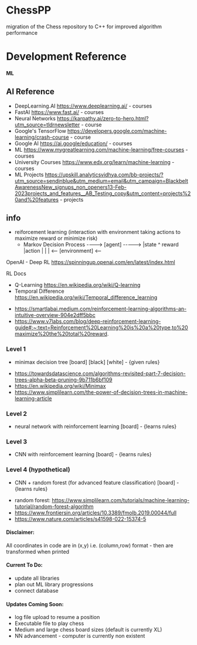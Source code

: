# ChessPP
migration of the Chess repository to C++ for improved algorithm performance


# Development Reference

#### ML
## AI Reference
* DeepLearning.AI https://www.deeplearning.ai/ - courses
* FastAI https://www.fast.ai/ - courses
* Neural Networks https://karpathy.ai/zero-to-hero.html?utm_source=tldrnewsletter - course
* Google's TensorFlow https://developers.google.com/machine-learning/crash-course - course
* Google AI https://ai.google/education/ - courses
* ML https://www.mygreatlearning.com/machine-learning/free-courses - courses
* University Courses https://www.edx.org/learn/machine-learning - courses
* ML Projects https://upskill.analyticsvidhya.com/bb-projects/?utm_source=sendinblue&utm_medium=email&utm_campaign=BlackbeltAwarenessNew_signups_non_openers13-Feb-2023projects_and_features__AB_Testing_copy&utm_content=projects%20and%20features - projects


## info
* reiforcement learning (interaction with environment taking actions to maximize reward or minimize risk)
  - Markov Decision Process
---->  [agent] ----->
|state   ^ reward   |action
|        |          |
<-- [environment] <--

OpenAI - Deep RL
https://spinningup.openai.com/en/latest/index.html

RL Docs
* Q-Learning https://en.wikipedia.org/wiki/Q-learning
* Temporal Difference https://en.wikipedia.org/wiki/Temporal_difference_learning
- https://smartlabai.medium.com/reinforcement-learning-algorithms-an-intuitive-overview-904e2dff5bbc
- https://www.v7labs.com/blog/deep-reinforcement-learning-guide#:~:text=Reinforcement%20Learning%20is%20a%20type,to%20maximize%20the%20total%20reward.

### Level 1
* minimax decision tree [board] [black] [white] - {given rules}
- https://towardsdatascience.com/algorithms-revisited-part-7-decision-trees-alpha-beta-pruning-9b711b6bf109
- https://en.wikipedia.org/wiki/Minimax
- https://www.simplilearn.com/the-power-of-decision-trees-in-machine-learning-article

### Level 2
* neural network with reinforcement learning [board] - {learns rules}

### Level 3
* CNN with reinforcement learning [board] - {learns rules}

### Level 4 (hypothetical)
* CNN + random forest (for advanced feature classification) [board] - {learns rules}
- random forest: https://www.simplilearn.com/tutorials/machine-learning-tutorial/random-forest-algorithm
- https://www.frontiersin.org/articles/10.3389/fmolb.2019.00044/full
- https://www.nature.com/articles/s41598-022-15374-5



#### Disclaimer:
All coordinates in code are in (x,y) i.e. (column,row) format - then are transformed when printed

#### Current To Do:
* update all libraries
* plan out ML library progressions
* connect database

#### Updates Coming Soon:
* log file upload to resume a position
* Executable file to play chess
* Medium and large chess board sizes (default is currently XL)
* NN advancement - computer is currently non existent
